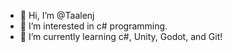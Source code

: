- 👋 Hi, I’m @Taalenj
- 👀 I’m interested in c# programming.
- 🌱 I’m currently learning c#, Unity, Godot, and Git!

<!---
Taalenj/Taalenj is a ✨ special ✨ repository because its `README.md` (this file) appears on your GitHub profile.
You can click the Preview link to take a look at your changes.
--->
